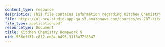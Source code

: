 ```yaml
---
content_type: resource
description: This file contains information regarding Kitchen Chemistry Homework 9.
file: https://ol-ocw-studio-app-qa.s3.amazonaws.com/courses/es-287-kitchen-chemistry-spring-2009/556ef531c8f2ed84b49531f3a77f8647_MITES_287S09_assn09_Week09.pdf
file_type: application/pdf
resourcetype: Document
title: Kitchen Chemistry Homework 9
uid: 556ef531-c8f2-ed84-b495-31f3a77f8647
---
```

